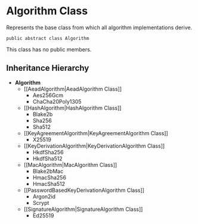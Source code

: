 # Algorithm Class

Represents the base class from which all algorithm implementations derive.

    public abstract class Algorithm

This class has no public members.


## Inheritance Hierarchy

* **Algorithm**
    * [[AeadAlgorithm|AeadAlgorithm Class]]
        * Aes256Gcm
        * ChaCha20Poly1305
    * [[HashAlgorithm|HashAlgorithm Class]]
        * Blake2b
        * Sha256
        * Sha512
    * [[KeyAgreementAlgorithm|KeyAgreementAlgorithm Class]]
        * X25519
    * [[KeyDerivationAlgorithm|KeyDerivationAlgorithm Class]]
        * HkdfSha256
        * HkdfSha512
    * [[MacAlgorithm|MacAlgorithm Class]]
        * Blake2bMac
        * HmacSha256
        * HmacSha512
    * [[PasswordBasedKeyDerivationAlgorithm Class]]
        * Argon2id
        * Scrypt
    * [[SignatureAlgorithm|SignatureAlgorithm Class]]
        * Ed25519
